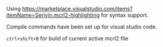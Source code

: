 Using https://marketplace.visualstudio.com/items?itemName=Seriyin.mcrl2-highlighting for syntax support.

Compile commands have been set up for visual studio code.

`ctrl+shift+B` for build of current active mcrl2 file

